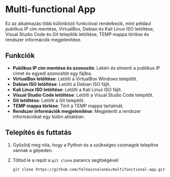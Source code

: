 # Multi-functional App

Ez az alkalmazás több különböző funkcióval rendelkezik, mint például publikus IP cím mentése, VirtualBox, Debian és Kali Linux ISO letöltése, Visual Studio Code és Git telepítők letöltése, TEMP mappa törlése és rendszer információk megjelenítése.

## Funkciók

- **Publikus IP cím mentése és azonosító**: Lekéri és elmenti a publikus IP címet és egyedi azonosítót egy fájlba.
- **VirtualBox letöltése**: Letölti a VirtualBox Windows telepítőt.
- **Debian ISO letöltése**: Letölti a Debian ISO fájlt.
- **Kali Linux ISO letöltése**: Letölti a Kali Linux ISO fájlt.
- **Visual Studio Code letöltése**: Letölti a Visual Studio Code telepítőt.
- **Git letöltése**: Letölti a Git telepítőt.
- **TEMP mappa törlése**: Törli a TEMP mappa tartalmát.
- **Rendszer információk megjelenítése**: Megjeleníti a rendszer információkat egy külön ablakban.

## Telepítés és futtatás

1. Győződj meg róla, hogy a Python és a szükséges csomagok telepítve vannak a gépeden.
2. Töltsd le a repót a `git clone` parancs segítségével:

   ```bash
   git clone https://github.com/felhasznalonev/multifunctional-app.git
